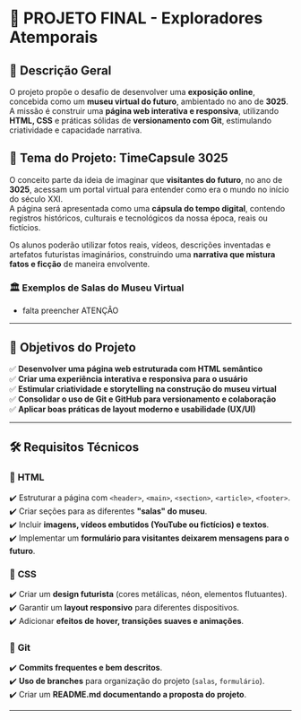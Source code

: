 # 🚀 PROJETO FINAL - Exploradores Atemporais  

## 📌 Descrição Geral  
O projeto propõe o desafio de desenvolver uma **exposição online**, concebida como um **museu virtual do futuro**, ambientado no ano de **3025**.  
A missão é construir uma **página web interativa e responsiva**, utilizando **HTML, CSS** e práticas sólidas de **versionamento com Git**, estimulando criatividade e capacidade narrativa.  

## 🎨 Tema do Projeto: **TimeCapsule 3025**  
O conceito parte da ideia de imaginar que **visitantes do futuro**, no ano de **3025**, acessam um portal virtual para entender como era o mundo no início do século XXI.  
A página será apresentada como uma **cápsula do tempo digital**, contendo registros históricos, culturais e tecnológicos da nossa época, reais ou fictícios.  

Os alunos poderão utilizar fotos reais, vídeos, descrições inventadas e artefatos futuristas imaginários, construindo uma **narrativa que mistura fatos e ficção** de maneira envolvente.  

### 🏛 Exemplos de Salas do Museu Virtual  
* falta preencher ATENÇÂO

---

## 🎯 Objetivos do Projeto  
✅ **Desenvolver uma página web estruturada com HTML semântico**  
✅ **Criar uma experiência interativa e responsiva para o usuário**  
✅ **Estimular criatividade e storytelling na construção do museu virtual**  
✅ **Consolidar o uso de Git e GitHub para versionamento e colaboração**  
✅ **Aplicar boas práticas de layout moderno e usabilidade (UX/UI)**  

---

## 🛠 Requisitos Técnicos  

### 🔹 **HTML**  
✔️ Estruturar a página com `<header>`, `<main>`, `<section>`, `<article>`, `<footer>`.  
✔️ Criar seções para as diferentes **"salas" do museu**.  
✔️ Incluir **imagens, vídeos embutidos (YouTube ou fictícios) e textos**.  
✔️ Implementar um **formulário para visitantes deixarem mensagens para o futuro**.  

### 🔹 **CSS**  
✔️ Criar um **design futurista** (cores metálicas, néon, elementos flutuantes).  
✔️ Garantir um **layout responsivo** para diferentes dispositivos.  
✔️ Adicionar **efeitos de hover, transições suaves e animações**.  

### 🔹 **Git**  
✔️ **Commits frequentes e bem descritos**.  
✔️ **Uso de branches** para organização do projeto (`salas`, `formulário`).  
✔️ Criar um **README.md documentando a proposta do projeto**.  
 

---
